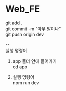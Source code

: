 # Web_FE

git add .   
git commit -m "아무 말이나"  
git push origin dev  

--  
실행 명령어  
  
1. app 폴더 안에 들어가기   
cd app

2. 실행 명령어  
npm run dev  

